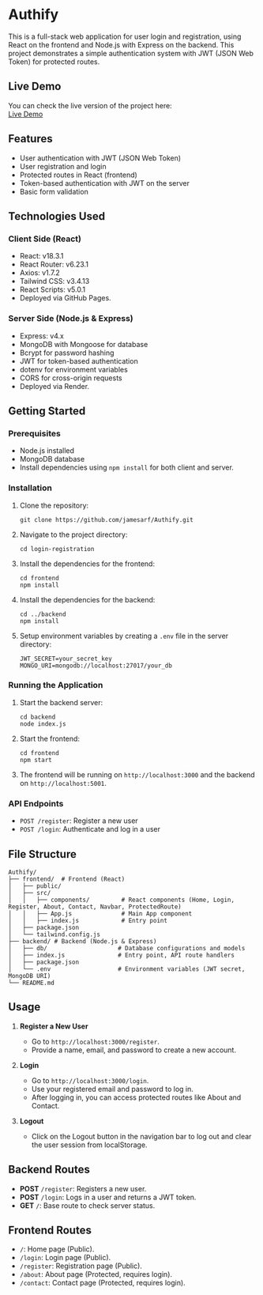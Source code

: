 
# Authify

This is a full-stack web application for user login and registration, using React on the frontend and Node.js with Express on the backend. This project demonstrates a simple authentication system with JWT (JSON Web Token) for protected routes.

## Live Demo

You can check the live version of the project here:  
[Live Demo](https://jamesarf.github.io/login-registration/)

## Features

- User authentication with JWT (JSON Web Token)
- User registration and login
- Protected routes in React (frontend)
- Token-based authentication with JWT on the server
- Basic form validation

## Technologies Used

### Client Side (React)
- React: v18.3.1
- React Router: v6.23.1
- Axios: v1.7.2
- Tailwind CSS: v3.4.13
- React Scripts: v5.0.1
- Deployed via GitHub Pages.

### Server Side (Node.js & Express)
- Express: v4.x
- MongoDB with Mongoose for database
- Bcrypt for password hashing
- JWT for token-based authentication
- dotenv for environment variables
- CORS for cross-origin requests
- Deployed via Render.

## Getting Started

### Prerequisites

- Node.js installed
- MongoDB database
- Install dependencies using `npm install` for both client and server.

### Installation

1. Clone the repository:
    ```
    git clone https://github.com/jamesarf/Authify.git
    ```

2. Navigate to the project directory:
    ```
    cd login-registration
    ```

3. Install the dependencies for the frontend:
    ```
    cd frontend
    npm install
    ```

4. Install the dependencies for the backend:
    ```
    cd ../backend
    npm install
    ```

5. Setup environment variables by creating a `.env` file in the server directory:
    ```
    JWT_SECRET=your_secret_key
    MONGO_URI=mongodb://localhost:27017/your_db
    ```

### Running the Application

1. Start the backend server:
    ```
    cd backend
    node index.js
    ```

2. Start the frontend:
    ```
    cd frontend
    npm start
    ```

3. The frontend will be running on `http://localhost:3000` and the backend on `http://localhost:5001`.

### API Endpoints

- `POST /register`: Register a new user
- `POST /login`: Authenticate and log in a user

## File Structure

```
Authify/
├── frontend/  # Frontend (React)
│   ├── public/
│   ├── src/
│   │   ├── components/         # React components (Home, Login, Register, About, Contact, Navbar, ProtectedRoute)
│   │   ├── App.js              # Main App component
│   │   ├── index.js            # Entry point
│   ├── package.json
│   └── tailwind.config.js
├── backend/ # Backend (Node.js & Express)
│   ├── db/                    # Database configurations and models
│   ├── index.js               # Entry point, API route handlers
│   ├── package.json
│   └── .env                   # Environment variables (JWT secret, MongoDB URI)
└── README.md
```
## Usage

1. **Register a New User**
   - Go to `http://localhost:3000/register`.
   - Provide a name, email, and password to create a new account.

2. **Login**
   - Go to `http://localhost:3000/login`.
   - Use your registered email and password to log in.
   - After logging in, you can access protected routes like About and Contact.

3. **Logout**
   - Click on the Logout button in the navigation bar to log out and clear the user session from localStorage.

## Backend Routes

- **POST** `/register`: Registers a new user.
- **POST** `/login`: Logs in a user and returns a JWT token.
- **GET** `/`: Base route to check server status.

## Frontend Routes

- `/`: Home page (Public).
- `/login`: Login page (Public).
- `/register`: Registration page (Public).
- `/about`: About page (Protected, requires login).
- `/contact`: Contact page (Protected, requires login).

